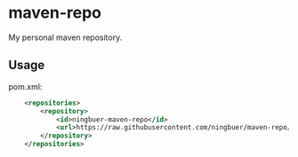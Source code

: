 # maven-repo
My personal maven repository.

## Usage
pom.xml:
```xml
    <repositories>
        <repository>
            <id>ningbuer-maven-repo</id>
            <url>https://raw.githubusercontent.com/ningbuer/maven-repo/master/repository</url>
        </repository>
    </repositories>
```

